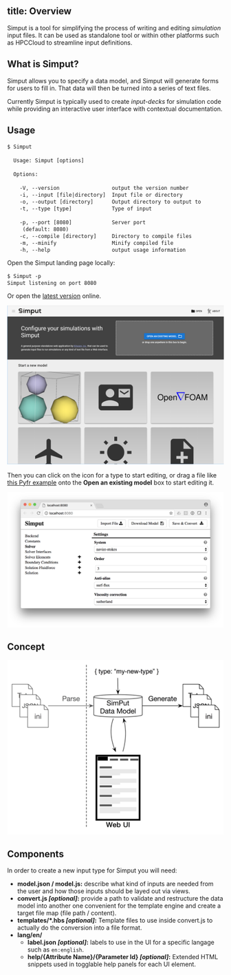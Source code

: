 title: Overview
---

Simput is a tool for simplifying the process of writing and editing *simulation* input files.
It can be used as standalone tool or within other platforms such as HPCCloud to streamline input definitions.

## What is Simput?

Simput allows you to specify a data model, and Simput will generate forms for users to fill in. That data will then be turned into a series of text files.

Currently Simput is typically used to create *input-decks* for simulation code while providing an interactive user interface with contextual documentation.

## Usage

```
$ Simput

  Usage: Simput [options]

  Options:

    -V, --version                 output the version number
    -i, --input [file|directory]  Input file or directory
    -o, --output [directory]      Output directory to output to
    -t, --type [type]             Type of input

    -p, --port [8080]             Server port
     (default: 8080)
    -c, --compile [directory]     Directory to compile files
    -m, --minify                  Minify compiled file
    -h, --help                    output usage information
```

Open the Simput landing page locally:

```
$ Simput -p
Simput listening on port 8080
```

Or open the [latest version](http://kitware.github.io/simput/app/) online.

![User Interface](simput-landing.png)

Then you can click on the icon for a type to start editing, or drag a file like [this Pyfr example](https://github.com/Kitware/simput/blob/type-pyfr/samples/2DEulerVortex/model.json) onto the __Open an existing model__ box to start editing it.

![User Interface](simput-ui.png)

## Concept

![Concept](concept.jpg)

## Components

In order to create a new input type for Simput you will need:

- __model.json / model.js:__ describe what kind of inputs are needed from the user and how those inputs should be layed out via views.
- __convert.js *[optional]*:__ provide a path to validate and restructure the data model into another one convenient for the template engine and create a target file map (file path / content).
- __templates/\*.hbs *[optional]*:__ Template files to use inside convert.js to actually do the conversion into a file format.
- __lang/en/__
  - __label.json *[optional]*:__ labels to use in the UI for a specific langage such as `en:english`.
  - __help/{Attribute Name}/{Parameter Id} *[optional]*:__ Extended HTML snippets used in togglable help panels for each UI element.

